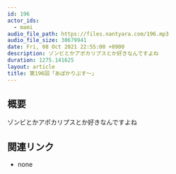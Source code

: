 ```yaml
---
id: 196
actor_ids:
  - mami
audio_file_path: https://files.nantyara.com/196.mp3
audio_file_size: 30679941
date: Fri, 08 Oct 2021 22:55:00 +0900
description: ゾンビとかアポカリプスとか好きなんですよね
duration: 1275.141625
layout: article
title: 第196回「あぽかりぷす〜」
---
```

## 概要

ゾンビとかアポカリプスとか好きなんですよね

## 関連リンク

* none
